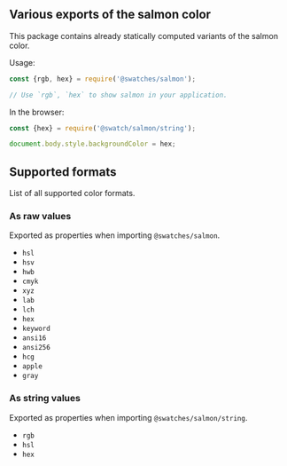 ## Various exports of the salmon color

This package contains already statically computed variants of the salmon color.

Usage:
```js
const {rgb, hex} = require('@swatches/salmon');

// Use `rgb`, `hex` to show salmon in your application.
```

In the browser:
```js
const {hex} = require('@swatch/salmon/string');

document.body.style.backgroundColor = hex;
```

## Supported formats


List of all supported color formats.

### As raw values

Exported as properties when importing `@swatches/salmon`.

- `hsl`
- `hsv`
- `hwb`
- `cmyk`
- `xyz`
- `lab`
- `lch`
- `hex`
- `keyword`
- `ansi16`
- `ansi256`
- `hcg`
- `apple`
- `gray`

### As string values

Exported as properties when importing `@swatches/salmon/string`.

- `rgb`
- `hsl`
- `hex`

